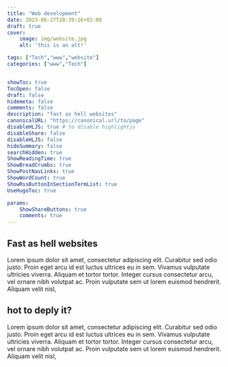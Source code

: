 ```yaml
---
title: "Web development"
date: 2023-06-27T20:39:16+02:00
draft: true
cover:
    image: img/website.jpg
    alt: 'this is an alt!'

tags: ["Tech","www","website"] 
categories: ["www","Tech"]


showToc: true
TocOpen: false
draft: false
hidemeta: false
comments: false
description: "fast as hell websites"
canonicalURL: "https://canonical.url/to/page"
disableHLJS: true # to disable highlightjs
disableShare: false
disableHLJS: false
hideSummary: false
searchHidden: true
ShowReadingTime: true
ShowBreadCrumbs: true
ShowPostNavLinks: true
ShowWordCount: true
ShowRssButtonInSectionTermList: true
UseHugoToc: true

params:
    ShowShareButtons: true
    comments: true
---
```


## Fast as hell websites

Lorem ipsum dolor sit amet, consectetur adipiscing elit. Curabitur sed odio justo. Proin eget arcu id est luctus ultrices eu in sem. Vivamus vulputate ultricies viverra. Aliquam et tortor tortor. Integer cursus consectetur arcu, vel ornare nibh volutpat ac. Proin vulputate sem ut lorem euismod hendrerit. Aliquam velit nisl,



## hot to deply it?
Lorem ipsum dolor sit amet, consectetur adipiscing elit. Curabitur sed odio justo. Proin eget arcu id est luctus ultrices eu in sem. Vivamus vulputate ultricies viverra. Aliquam et tortor tortor. Integer cursus consectetur arcu, vel ornare nibh volutpat ac. Proin vulputate sem ut lorem euismod hendrerit. Aliquam velit nisl,